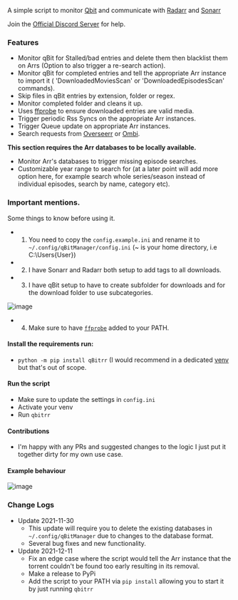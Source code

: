 A simple script to monitor [Qbit](https://github.com/qbittorrent/qBittorrent) and communicate with [Radarr](https://github.com/Radarr/Radarr) and [Sonarr](https://github.com/Sonarr/Sonarr)

Join the [Official Discord Server](https://discord.gg/FT3puape2A) for help.


### Features
  - Monitor qBit for Stalled/bad entries and delete them then blacklist them on Arrs (Option to also trigger a re-search action).
  - Monitor qBit for completed entries and tell the appropriate Arr instance to import it ( 'DownloadedMoviesScan' or 'DownloadedEpisodesScan' commands).
  - Skip files in qBit entries by extension, folder or regex.
  - Monitor completed folder and cleans it up.
  - Uses [ffprobe](https://github.com/FFmpeg/FFmpeg) to ensure downloaded entries are valid media.
  - Trigger periodic Rss Syncs on the appropriate Arr instances.
  - Trigger Queue update on appropriate Arr instances.
  - Search requests from [Overseerr](https://github.com/sct/overseerr) or [Ombi](https://github.com/Ombi-app/Ombi).
  
  __This section requires the Arr databases to be locally available.__
  - Monitor Arr's databases to trigger missing episode searches.
  - Customizable year range to search for (at a later point will add more option here, for example search whole series/season instead of individual episodes, search by name, category etc).
  

### Important mentions.

Some things to know before using it.

-
    1. You need to copy the `config.example.ini` and rename it to `~/.config/qBitManager/config.ini` (~ is your home directory, i.e C:\Users\{User})
-
    2. I have Sonarr and Radarr both setup to add tags to all downloads.
-
    3. I have qBit setup to have to create subfolder for downloads and for the download folder to
       use subcategories.

![image](https://user-images.githubusercontent.com/27962761/139117102-ec1d321a-1e64-4880-8ad1-ee2c9b805f92.png)

-
    4. Make sure to have [`ffprobe`](https://www.ffmpeg.org/download.html) added to your PATH.

#### Install the requirements run:

- `python -m pip install qBitrr` (I would recommend in a dedicated [venv](https://docs.python.org/3.3/library/venv.html) but that's out of scope.

#### Run the script

- Make sure to update the settings in `config.ini`
- Activate your venv
- Run `qbitrr`

#### Contributions

- I'm happy with any PRs and suggested changes to the logic I just put it together dirty for my own use case.

#### Example behaviour
![image](https://user-images.githubusercontent.com/27962761/139675283-f1b09955-d9b3-448c-b64c-1de58c1cddcb.png)


### Change Logs
 - Update 2021-11-30 
   - This update will require you to delete the existing databases in `~/.config/qBitManager` due to changes to the database format.
   - Several bug fixes and new functionality.
 - Update 2021-12-11
   - Fix an edge case where the script would tell the Arr instance that the torrent couldn't be found too early resulting in its removal.
   - Make a release to PyPi
   - Add the script to your PATH via `pip install` allowing you to start it by just running `qbitrr` 